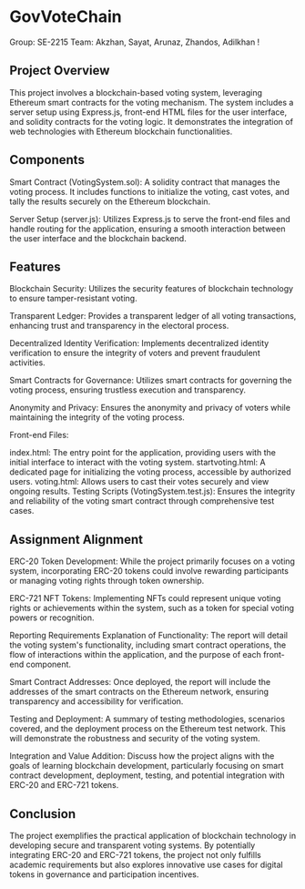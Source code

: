 # GovVoteChain
Group: SE-2215
Team: Akzhan, Sayat, Arunaz, Zhandos, Adilkhan !

## Project Overview
This project involves a blockchain-based voting system, leveraging Ethereum smart contracts for the voting mechanism. The system includes a server setup using Express.js, front-end HTML files for the user interface, and solidity contracts for the voting logic. It demonstrates the integration of web technologies with Ethereum blockchain functionalities.

## Components
Smart Contract (VotingSystem.sol): A solidity contract that manages the voting process. It includes functions to initialize the voting, cast votes, and tally the results securely on the Ethereum blockchain.

Server Setup (server.js): Utilizes Express.js to serve the front-end files and handle routing for the application, ensuring a smooth interaction between the user interface and the blockchain backend.

## Features
Blockchain Security: Utilizes the security features of blockchain technology to ensure tamper-resistant voting.

Transparent Ledger: Provides a transparent ledger of all voting transactions, enhancing trust and transparency in the electoral process.

Decentralized Identity Verification: Implements decentralized identity verification to ensure the integrity of voters and prevent fraudulent activities.

Smart Contracts for Governance: Utilizes smart contracts for governing the voting process, ensuring trustless execution and transparency.

Anonymity and Privacy: Ensures the anonymity and privacy of voters while maintaining the integrity of the voting process.


Front-end Files:

index.html: The entry point for the application, providing users with the initial interface to interact with the voting system.
startvoting.html: A dedicated page for initializing the voting process, accessible by authorized users.
voting.html: Allows users to cast their votes securely and view ongoing results.
Testing Scripts (VotingSystem.test.js): Ensures the integrity and reliability of the voting smart contract through comprehensive test cases.

## Assignment Alignment
ERC-20 Token Development: While the project primarily focuses on a voting system, incorporating ERC-20 tokens could involve rewarding participants or managing voting rights through token ownership.

ERC-721 NFT Tokens: Implementing NFTs could represent unique voting rights or achievements within the system, such as a token for special voting powers or recognition.

Reporting Requirements
Explanation of Functionality: The report will detail the voting system's functionality, including smart contract operations, the flow of interactions within the application, and the purpose of each front-end component.

Smart Contract Addresses: Once deployed, the report will include the addresses of the smart contracts on the Ethereum network, ensuring transparency and accessibility for verification.

Testing and Deployment: A summary of testing methodologies, scenarios covered, and the deployment process on the Ethereum test network. This will demonstrate the robustness and security of the voting system.

Integration and Value Addition: Discuss how the project aligns with the goals of learning blockchain development, particularly focusing on smart contract development, deployment, testing, and potential integration with ERC-20 and ERC-721 tokens.

## Conclusion
The project exemplifies the practical application of blockchain technology in developing secure and transparent voting systems. By potentially integrating ERC-20 and ERC-721 tokens, the project not only fulfills academic requirements but also explores innovative use cases for digital tokens in governance and participation incentives.
